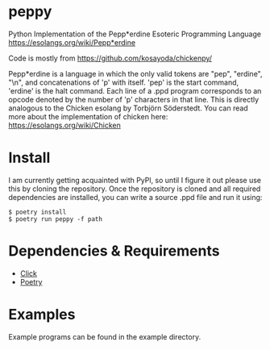 # peppy
 Python Implementation of the Pepp*erdine Esoteric Programming Language
 https://esolangs.org/wiki/Pepp*erdine
 
 Code is mostly from https://github.com/kosayoda/chickenpy/

 Pepp*erdine is a language in which the only valid tokens are "pep", "erdine", "\n", and concatenations of 'p' with itself. 
 'pep' is the start command, 'erdine' is the halt command. Each line of a .ppd program corresponds to an opcode denoted
 by the number of 'p' characters in that line. This is directly analogous to the Chicken esolang by Torbjörn Söderstedt.
 You can read more about the implementation of chicken here: https://esolangs.org/wiki/Chicken


# Install

I am currently getting acquainted with PyPl, so until I figure it out please use this by cloning the repository. Once the repository is cloned and all required dependencies are installed, you can write a source .ppd file and run it using:

```
$ poetry install
$ poetry run peppy -f path
```

# Dependencies & Requirements

- [Click](https://github.com/pallets/click)
- [Poetry](https://github.com/python-poetry/poetry)

# Examples

Example programs can be found in the example directory. 




 
